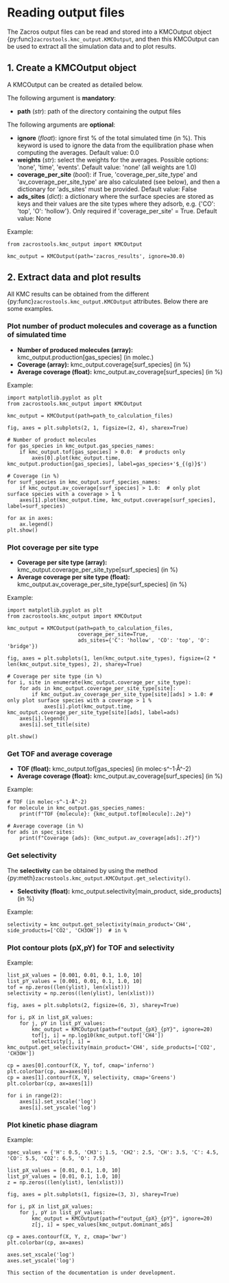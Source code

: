 # Reading output files

The Zacros output files can be read and stored into a KMCOutput object {py:func}`zacrostools.kmc_output.KMCOutput`, 
and then this KMCOutput can be used to extract all the simulation data and to plot results. 

## 1. Create a KMCOutput object 

A KMCOutput can be created as detailed below.

The following argument is **mandatory**:
- **path** (*str*): path of the directory containing the output files

The following arguments are **optional**:
- **ignore** (*float*): ignore first % of the total simulated time (in %). This keyword is used to ignore the data from 
the equilibration phase when computing the averages. Default value: 0.0 
- **weights** (*str*): select the weights for the averages. Possible options: 'none', 'time', 'events'. Default value: 
'none' (all weights are 1.0)
- **coverage_per_site** (*bool*): if True, 'coverage_per_site_type' and 'av_coverage_per_site_type' are also calculated 
(see below), and then a dictionary for 'ads_sites' must be provided. Default value: False
- **ads_sites** (*dict*): a dictionary where the surface species are stored as keys and their values are the site types 
where they adsorb, e.g. {'CO': 'top', 'O': 'hollow'}. Only required if 'coverage_per_site' = True. Default value: None

Example:

    from zacrostools.kmc_output import KMCOutput

    kmc_output = KMCOutput(path='zacros_results', ignore=30.0)

## 2. Extract data and plot results

All KMC results can be obtained from the different {py:func}`zacrostools.kmc_output.KMCOutput` attributes.
Below there are some examples.

### Plot number of product molecules and coverage as a function of simulated time

- **Number of produced molecules (array):** kmc_output.production[gas_species]  (in molec.)
- **Coverage (array):** kmc_output.coverage[surf_species]  (in %)
- **Average coverage (float):** kmc_output.av_coverage[surf_species]  (in %)

Example:
    
    import matplotlib.pyplot as plt
    from zacrostools.kmc_output import KMCOutput

    kmc_output = KMCOutput(path=path_to_calculation_files)

    fig, axes = plt.subplots(2, 1, figsize=(2, 4), sharex=True)

    # Number of product molecules
    for gas_species in kmc_output.gas_species_names:
        if kmc_output.tof[gas_species] > 0.0:  # products only
            axes[0].plot(kmc_output.time, kmc_output.production[gas_species], label=gas_species+'$_{(g)}$')

    # Coverage (in %)
    for surf_species in kmc_output.surf_species_names:
        if kmc_output.av_coverage[surf_species] > 1.0:  # only plot surface species with a coverage > 1 %
        axes[1].plot(kmc_output.time, kmc_output.coverage[surf_species], label=surf_species)

    for ax in axes:
        ax.legend()
    plt.show()


### Plot coverage per site type

- **Coverage per site type (array):** kmc_output.coverage_per_site_type[surf_species]  (in %)
- **Average coverage per site type (float):** kmc_output.av_coverage_per_site_type[surf_species]  (in %)

Example:

    import matplotlib.pyplot as plt
    from zacrostools.kmc_output import KMCOutput

    kmc_output = KMCOutput(path=path_to_calculation_files, 
                           coverage_per_site=True, 
                           ads_sites={'C': 'hollow', 'CO': 'top', 'O': 'bridge'})

    fig, axes = plt.subplots(1, len(kmc_output.site_types), figsize=(2 * len(kmc_output.site_types), 2), sharey=True)

    # Coverage per site type (in %)
    for i, site in enumerate(kmc_output.coverage_per_site_type):
        for ads in kmc_output.coverage_per_site_type[site]:
            if kmc_output.av_coverage_per_site_type[site][ads] > 1.0: # only plot surface species with a coverage > 1 %
                axes[i].plot(kmc_output.time, kmc_output.coverage_per_site_type[site][ads], label=ads)
        axes[i].legend()
        axes[i].set_title(site)

    plt.show()

### Get TOF and average coverage

- **TOF (float):** kmc_output.tof[gas_species]  (in molec·s^-1·Å^-2)
- **Average coverage (float):** kmc_output.av_coverage[surf_species]  (in %)

Example:

    # TOF (in molec·s^-1·Å^-2)
    for molecule in kmc_output.gas_species_names:
        print(f"TOF {molecule}: {kmc_output.tof[molecule]:.2e}")

    # Average coverage (in %)
    for ads in spec_sites:
        print(f"Coverage {ads}: {kmc_output.av_coverage[ads]:.2f}")

### Get selectivity

The **selectivity** can be obtained by using the method {py:meth}`zacrostools.kmc_output.KMCOutput.get_selectivity()`.

- **Selectivity (float):** kmc_output.selectivity[main_product, side_products]  (in %)

Example:

    selectivity = kmc_output.get_selectivity(main_product='CH4', side_products=['CO2', 'CH3OH'])  # in %

### Plot contour plots (pX,pY) for TOF and selectivity

Example:
    
    list_pX_values = [0.001, 0.01, 0.1, 1.0, 10]
    list_pY_values = [0.001, 0.01, 0.1, 1.0, 10]
    tof = np.zeros((len(ylist), len(xlist)))
    selectivity = np.zeros((len(ylist), len(xlist)))

    fig, axes = plt.subplots(2, figsize=(6, 3), sharey=True)

    for i, pX in list_pX_values:
        for j, pY in list_pY_values:
            kmc_output = KMCOutput(path=f"output_{pX}_{pY}", ignore=20)
            tof[j, i] = np.log10(kmc_output.tof['CH4'])
            selectivity[j, i] = kmc_output.get_selectivity(main_product='CH4', side_products=['CO2', 'CH3OH'])

    cp = axes[0].contourf(X, Y, tof, cmap='inferno')
    plt.colorbar(cp, ax=axes[0])
    cp = axes[1].contourf(X, Y, selectivity, cmap='Greens')
    plt.colorbar(cp, ax=axes[1])

    for i in range(2):
        axes[i].set_xscale('log')
        axes[i].set_yscale('log')

### Plot kinetic phase diagram 

Example:
    
    spec_values = {'H': 0.5, 'CH3': 1.5, 'CH2': 2.5, 'CH': 3.5, 'C': 4.5, 'CO': 5.5, 'CO2': 6.5, 'O': 7.5}

    list_pX_values = [0.01, 0.1, 1.0, 10]
    list_pY_values = [0.01, 0.1, 1.0, 10]
    z = np.zeros((len(ylist), len(xlist)))

    fig, axes = plt.subplots(1, figsize=(3, 3), sharey=True)

    for i, pX in list_pX_values:
        for j, pY in list_pY_values:
            kmc_output = KMCOutput(path=f"output_{pX}_{pY}", ignore=20)
            z[j, i] = spec_values[kmc_output.dominant_ads]

    cp = axes.contourf(X, Y, z, cmap='bwr')
    plt.colorbar(cp, ax=axes)

    axes.set_xscale('log')
    axes.set_yscale('log')

```{warning}
This section of the documentation is under development. 
```